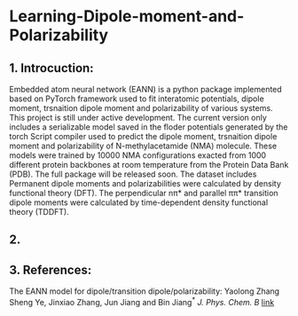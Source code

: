 # Learning-Dipole-moment-and-Polarizability
## 1. Introcuction:
Embedded atom neural network (EANN) is a python package implemented based on PyTorch framework used to fit interatomic potentials, dipole moment, trsnaition dipole moment and polarizability of various systems. This project is still under active development. The current version only includes a serializable model saved in the floder potentials generated by the torch Script compiler used to predict the dipole moment, trsnaition dipole moment and polarizability of N-methylacetamide (NMA) molecule. These models were trained by 10000 NMA configurations exacted from 1000 different protein backbones at room temperature from the Protein Data Bank (PDB). The full package will be released soon. The dataset includes Permanent dipole moments and polarizabilities were calculated by density functional theory (DFT). The perpendicular nπ* and parallel ππ* 
transition dipole moments were calculated by time-dependent density functional theory (TDDFT). 
## 2. 
## 3. References:
The EANN model for dipole/transition dipole/polarizability: Yaolong Zhang  Sheng Ye, Jinxiao Zhang, Jun Jiang and Bin Jiang<sup>*</sup> *J. Phys. Chem. B* [link](https://pubs.acs.org/doi/10.1021/acs.jpcb.0c06926?goto=articleMetrics&ref=pdf)
